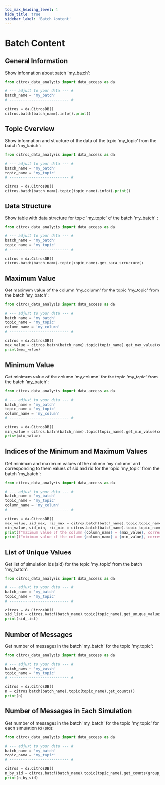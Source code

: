 ```yaml
---
toc_max_heading_level: 4
hide_title: true
sidebar_label: 'Batch Content'
---
```

# Batch Content

## General Information
Show information about batch 'my_batch':

```python
from citros_data_analysis import data_access as da

# --- adjust to your data --- #
batch_name = 'my_batch'
# --------------------------- #

citros = da.CitrosDB()
citros.batch(batch_name).info().print()
```
## Topic Overview
Show information and structure of the data of the topic 'my_topic' from the batch 'my_batch':

```python
from citros_data_analysis import data_access as da

# --- adjust to your data --- #
batch_name = 'my_batch'
topic_name = 'my_topic'
# --------------------------- #

citros = da.CitrosDB()
citros.batch(batch_name).topic(topic_name).info().print()
```
## Data Structure
Show table with data structure for topic 'my_topic' of  the batch 'my_batch' :

```python
from citros_data_analysis import data_access as da

# --- adjust to your data --- #
batch_name = 'my_batch'
topic_name = 'my_topic'
# --------------------------- #

citros = da.CitrosDB()
citros.batch(batch_name).topic(topic_name).get_data_structure()
```
## Maximum Value
Get maximum value of the column 'my_column' for the topic 'my_topic' from the batch 'my_batch':

```python
from citros_data_analysis import data_access as da

# --- adjust to your data --- #
batch_name = 'my_batch'
topic_name = 'my_topic'
column_name = 'my_column'
# --------------------------- #

citros = da.CitrosDB()
max_value = citros.batch(batch_name).topic(topic_name).get_max_value(column_name)
print(max_value)
```
## Minimum Value
Get minimum value of the column 'my_column' for the topic 'my_topic' from the batch 'my_batch':

```python
from citros_data_analysis import data_access as da

# --- adjust to your data --- #
batch_name = 'my_batch'
topic_name = 'my_topic'
column_name = 'my_column'
# --------------------------- #

citros = da.CitrosDB()
min_value = citros.batch(batch_name).topic(topic_name).get_min_value(column_name)
print(min_value)
```
## Indices of the Minimum and Maximum Values
Get minimum and maximum values of the column 'my_column' and corresponding to them values of sid and rid for the topic 'my_topic' from the batch 'my_batch':

```python
from citros_data_analysis import data_access as da

# --- adjust to your data --- #
batch_name = 'my_batch'
topic_name = 'my_topic'
column_name = 'my_column'
# --------------------------- #

citros = da.CitrosDB()
max_value, sid_max, rid_max = citros.batch(batch_name).topic(topic_name).get_max_value(column_name, return_index = True)
min_value, sid_min, rid_min = citros.batch(batch_name).topic(topic_name).get_min_value(column_name, return_index = True)
print(f"maximum value of the column {column_name} = {max_value}, corresponding sid = {sid_max}, rid = {rid_max}")
print(f"minimum value of the column {column_name} = {min_value}, corresponding sid = {sid_min}, rid = {rid_min}")
```
## List of Unique Values
Get list of simulation ids (sid) for the topic 'my_topic' from the batch 'my_batch':

```python
from citros_data_analysis import data_access as da

# --- adjust to your data --- #
batch_name = 'my_batch'
topic_name = 'my_topic'
# --------------------------- #

citros = da.CitrosDB()
sid_list = citros.batch(batch_name).topic(topic_name).get_unique_values('sid')
print(sid_list)
```
## Number of Messages
Get number of messages in the batch 'my_batch' for the topic 'my_topic':

```python
from citros_data_analysis import data_access as da

# --- adjust to your data --- #
batch_name = 'my_batch'
topic_name = 'my_topic'
# --------------------------- #

citros = da.CitrosDB()
n = citros.batch(batch_name).topic(topic_name).get_counts()
print(n)
```
## Number of Messages in Each Simulation
Get number of messages in the batch 'my_batch' for the topic 'my_topic' for each simulation id (sid):

```python
from citros_data_analysis import data_access as da

# --- adjust to your data --- #
batch_name = 'my_batch'
topic_name = 'my_topic'
# --------------------------- #

citros = da.CitrosDB()
n_by_sid = citros.batch(batch_name).topic(topic_name).get_counts(group_by='sid')
print(n_by_sid)
```